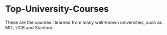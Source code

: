 # Top-University-Courses
These are the courses I learned from many well-known universities, such as MIT, UCB and Stanford.
